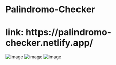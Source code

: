 # Palindromo-Checker

<h1>link: https://palindromo-checker.netlify.app/</h1>

![image](https://github.com/Misael00103/Palindromo-Checker/assets/68718644/da6af4b3-d366-435a-89e6-909eb6aee109)
![image](https://github.com/Misael00103/Palindromo-Checker/assets/68718644/5c4afdab-70f1-4f59-ace9-e0693146603b)
![image](https://github.com/Misael00103/Palindromo-Checker/assets/68718644/54133e16-d278-4bf5-9075-6bb9b0861a05)


